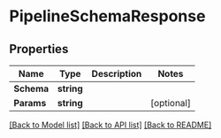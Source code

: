 # PipelineSchemaResponse

## Properties

Name | Type | Description | Notes
------------ | ------------- | ------------- | -------------
**Schema** | **string** |  | 
**Params** | **string** |  | [optional] 

[[Back to Model list]](../README.md#documentation-for-models) [[Back to API list]](../README.md#documentation-for-api-endpoints) [[Back to README]](../README.md)


